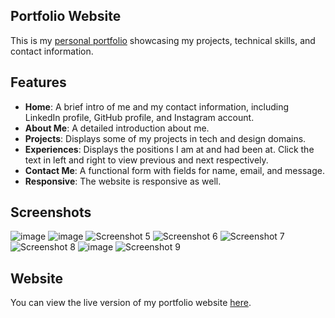 ## Portfolio Website

This is my [personal portfolio](https://musk1n.github.io/Portfolio/) showcasing my projects, technical skills, and contact information.

## Features

- **Home**: A brief intro of me and my contact information, including LinkedIn profile, GitHub profile, and Instagram account.
- **About Me**: A detailed introduction about me.
- **Projects**: Displays some of my projects in tech and design domains.
- **Experiences**: Displays the positions I am at and had been at. Click the text in left and right to view previous and next respectively.
- **Contact Me**: A functional form with fields for name, email, and message.
- **Responsive**: The website is responsive as well.

## Screenshots

![image](https://github.com/user-attachments/assets/b01f386b-5a43-4688-bd73-7069fb0cae67)
![image](https://github.com/user-attachments/assets/a03a173f-b35e-413a-95fb-46bb31d727b3)
![Screenshot 5](https://github.com/musk1n/Portfolio/assets/151397097/15d5753b-bf01-4e90-a76f-6df25e7c4590)
![Screenshot 6](https://github.com/musk1n/Portfolio/assets/151397097/3843abee-fa35-41b1-a812-f4cc158094d2)
![Screenshot 7](https://github.com/musk1n/Portfolio/assets/151397097/d99101a2-e01f-47e0-993f-96cb9f721efd)
![Screenshot 8](https://github.com/musk1n/Portfolio/assets/151397097/4ac64bd3-5936-44b7-bfe6-b6955f75f8a6)
![image](https://github.com/musk1n/Portfolio/assets/151397097/ac5f3264-4492-4629-89e1-c932ce3b8c54)
![Screenshot 9](https://github.com/musk1n/Portfolio/assets/151397097/0698b80b-5578-4497-9c53-c2dc2f516fb7)

## Website

You can view the live version of my portfolio website [here](https://musk1n.github.io/Portfolio/).
